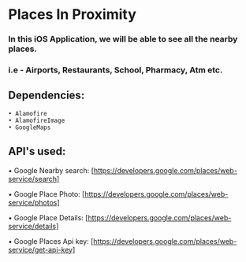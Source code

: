 # Places In Proximity

### In this iOS Application, we will be able to see all the nearby places. 

### i.e - Airports, Restaurants, School, Pharmacy, Atm etc. 

##  Dependencies:

    • Alamofire
    • AlamofireImage
    • GoogleMaps

## API's used:

• Google Nearby search: [https://developers.google.com/places/web-service/search]
    
• Google Place Photo: [https://developers.google.com/places/web-service/photos]
    
• Google Place Details: [https://developers.google.com/places/web-service/details]
    
• Google Places Api key: [https://developers.google.com/places/web-service/get-api-key]
